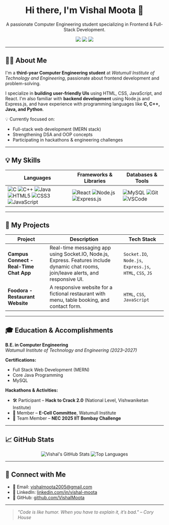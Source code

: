 <h1 align="center">Hi there, I'm Vishal Moota 👋</h1>
<p align="center">
A passionate Computer Engineering student specializing in Frontend & Full-Stack Development.<br>
</p>

<p align="center">
  <a href="https://github.com/VishalMoota"><img src="https://img.shields.io/badge/GITHUB-100000?style=for-the-badge&logo=github&logoColor=white"/></a>
  <a href="https://www.linkedin.com/in/vishal-moota/"><img src="https://img.shields.io/badge/LINKEDIN-0077B5?style=for-the-badge&logo=linkedin&logoColor=white"/></a>
  <a href="mailto:vishalmoota2005@gmail.com"><img src="https://img.shields.io/badge/GMAIL-EA4335?style=for-the-badge&logo=gmail&logoColor=white"/></a>
</p>

---

## 👨‍💻 About Me

I'm a **third-year Computer Engineering student** at *Watumull Institute of Technology and Engineering*, passionate about frontend development and problem-solving.

I specialize in **building user-friendly UIs** using HTML, CSS, JavaScript, and React. I'm also familiar with **backend development** using Node.js and Express.js, and have experience with programming languages like **C, C++, Java, and Python**.

💡 Currently focused on:
- Full-stack web development (MERN stack)
- Strengthening DSA and OOP concepts
- Participating in hackathons & engineering challenges

---

## 💡 My Skills

| Languages | Frameworks & Libraries | Databases & Tools |
|----------|------------------------|------------------|
| ![C](https://img.shields.io/badge/C-00599C?style=for-the-badge&logo=c&logoColor=white) ![C++](https://img.shields.io/badge/C++-00599C?style=for-the-badge&logo=c%2B%2B&logoColor=white) ![Java](https://img.shields.io/badge/Java-ED8B00?style=for-the-badge&logo=java&logoColor=white) ![HTML5](https://img.shields.io/badge/HTML5-E34F26?style=for-the-badge&logo=html5&logoColor=white) ![CSS3](https://img.shields.io/badge/CSS3-1572B6?style=for-the-badge&logo=css3&logoColor=white) ![JavaScript](https://img.shields.io/badge/JavaScript-F7DF1E?style=for-the-badge&logo=javascript&logoColor=black) | ![React](https://img.shields.io/badge/React-61DAFB?style=for-the-badge&logo=react&logoColor=black) ![Node.js](https://img.shields.io/badge/Node.js-339933?style=for-the-badge&logo=nodedotjs&logoColor=white) ![Express.js](https://img.shields.io/badge/Express.js-000000?style=for-the-badge&logo=express&logoColor=white) | ![MySQL](https://img.shields.io/badge/MySQL-005C84?style=for-the-badge&logo=mysql&logoColor=white) ![Git](https://img.shields.io/badge/GIT-F05032?style=for-the-badge&logo=git&logoColor=white) ![VSCode](https://img.shields.io/badge/VSCode-007ACC?style=for-the-badge&logo=visual-studio-code&logoColor=white) |

---

## 🚀 My Projects

| Project | Description | Tech Stack |
|--------|-------------|------------|
| **Campus Connect - Real-Time Chat App** | Real-time messaging app using Socket.IO, Node.js, Express. Features include dynamic chat rooms, join/leave alerts, and responsive UI. | `Socket.IO`, `Node.js`, `Express.js`, `HTML`, `CSS`, `JS` |
| **Foodora - Restaurant Website** | A responsive website for a fictional restaurant with menu, table booking, and contact form. | `HTML`, `CSS`, `JavaScript` |

---

## 🎓 Education & Accomplishments

**B.E. in Computer Engineering**  
*Watumull Institute of Technology and Engineering (2023–2027)*  

**Certifications:**  
- Full Stack Web Development (MERN)  
- Core Java Programming  
- MySQL  

**Hackathons & Activities:**  
- 🛠️ Participant – **Hack to Crack 2.0** (National Level, Vishwaniketan Institute)  
- 💼 Member – **E-Cell Committee**, Watumull Institute  
- 🧪 Team Member – **NEC 2025 IIT Bombay Challenge**

---

## 📈 GitHub Stats

<p align="center">
  <img src="https://github-readme-stats.vercel.app/api?username=VishalMoota&show_icons=true&theme=radical" alt="Vishal's GitHub Stats" />
  <img src="https://github-readme-stats.vercel.app/api/top-langs/?username=VishalMoota&layout=compact&theme=radical" alt="Top Languages" />
</p>

---

## 🔗 Connect with Me

- 📧 Email: [vishalmoota2005@gmail.com](mailto:vishalmoota2005@gmail.com)  
- 💼 LinkedIn: [linkedin.com/in/vishal-moota](https://www.linkedin.com/in/vishal-moota/)  
- 📂 GitHub: [github.com/VishalMoota](https://github.com/VishalMoota)

---

> _"Code is like humor. When you have to explain it, it’s bad." – Cory House_
